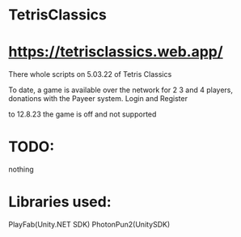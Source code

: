 # TetrisClassics
# https://tetrisclassics.web.app/
There whole scripts on 5.03.22 of Tetris Classics

To date, a game is available over the network for 2 3 and 4 players, donations with the Payeer system. Login and Register

to 12.8.23 the game is off and not supported

# TODO: 
nothing

# Libraries used: 
PlayFab(Unity.NET SDK)
PhotonPun2(UnitySDK)

